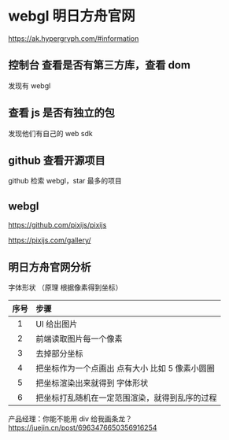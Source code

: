 # webgl 明日方舟官网

https://ak.hypergryph.com/#information

## 控制台 查看是否有第三方库，查看 dom

发现有 webgl

## 查看 js 是否有独立的包

发现他们有自己的 web sdk

## github 查看开源项目

github 检索 webgl，star 最多的项目

## webgl

https://github.com/pixijs/pixijs

https://pixijs.com/gallery/

## 明日方舟官网分析

字体形状 （原理 根据像素得到坐标）

| 序号 | 步骤                                            |
| :--: | :---------------------------------------------- |
|  1   | UI 给出图片                                     |
|  2   | 前端读取图片每一个像素                          |
|  3   | 去掉部分坐标                                    |
|  4   | 把坐标作为一个点画出 点有大小 比如 5 像素小圆圈 |
|  5   | 把坐标渲染出来就得到 字体形状                   |
|  6   | 把坐标打乱随机在一定范围渲染，就得到乱序的过程  |

产品经理：你能不能用 div 给我画条龙？ https://juejin.cn/post/6963476650356916254
